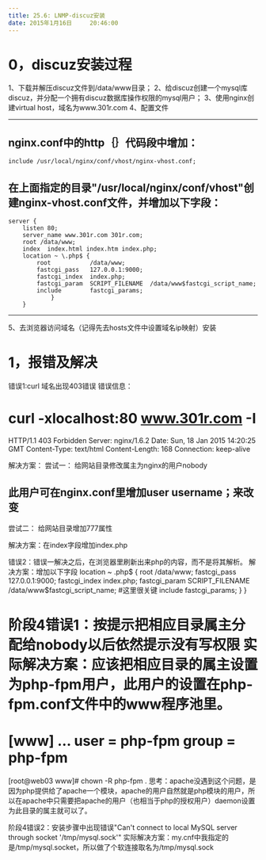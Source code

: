 ```yaml
---
title: 25.6: LNMP-discuz安装
date: 2015年1月16日	 20:46:00
---
```

 
0，discuz安装过程
=======================================
1、下载并解压discuz文件到/data/www目录；
2、给discuz创建一个mysql库discuz，并分配一个拥有discuz数据库操作权限的mysql用户；
3、使用nginx创建virtual host，域名为www.301r.com
4、配置文件
******************************************
## nginx.conf中的http｛｝代码段中增加：
    include /usr/local/nginx/conf/vhost/nginx-vhost.conf;
 
## 在上面指定的目录"/usr/local/nginx/conf/vhost"创建nginx-vhost.conf文件，并增加以下字段：
    server {
        listen 80;
        server_name www.301r.com 301r.com;
        root /data/www;
        index  index.html index.htm index.php;
        location ~ \.php$ {
            root           /data/www;
            fastcgi_pass   127.0.0.1:9000;
            fastcgi_index  index.php;
            fastcgi_param  SCRIPT_FILENAME  /data/www$fastcgi_script_name;
            include        fastcgi_params;
                }
        }
******************************************
5、去浏览器访问域名（记得先去hosts文件中设置域名ip映射）安装
  
1，报错及解决
=======================================
错误1:curl 域名出现403错误
错误信息：
# curl -xlocalhost:80 www.301r.com -I
HTTP/1.1 403 Forbidden
Server: nginx/1.6.2
Date: Sun, 18 Jan 2015 14:20:25 GMT
Content-Type: text/html
Content-Length: 168
Connection: keep-alive
 
解决方案：
尝试一：
给网站目录修改属主为nginx的用户nobody  
## 此用户可在nginx.conf里增加user username；来改变
尝试二：
给网站目录增加777属性
 
解决方案：在index字段增加index.php
 
错误2：错误一解决之后，在浏览器里刷新出来php的内容，而不是将其解析。
解决方案：增加以下字段
        location ~ \.php$ {
            root           /data/www;
            fastcgi_pass   127.0.0.1:9000;
            fastcgi_index  index.php;
            fastcgi_param  SCRIPT_FILENAME  /data/www$fastcgi_script_name;  #这里很关键
            include        fastcgi_params;
                }
        }
 
阶段4错误1：按提示把相应目录属主分配给nobody以后依然提示没有写权限
实际解决方案：应该把相应目录的属主设置为php-fpm用户，此用户的设置在php-fpm.conf文件中的www程序池里。
===================
[www]
...
user = php-fpm
group = php-fpm
===================
[root@web03 www]# chown -R php-fpm .
思考：apache没遇到这个问题，是因为php提供给了apache一个模块，apache的用户自然就是php模块的用户，所以在apache中只需要把apache的用户（也相当于php的授权用户）daemon设置为此目录的属主就可以了。
 
阶段4错误2：安装步骤中出现错误"Can't connect to local MySQL server through socket '/tmp/mysql.sock'"
实际解决方案：my.cnf中我指定的是/tmp/mysql.socket，所以做了个软连接取名为/tmp/mysql.sock

